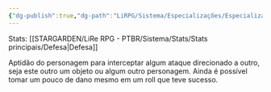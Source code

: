 ```yaml
---
{"dg-publish":true,"dg-path":"LiRPG/Sistema/Especializações/Especializações existentes/Escudo vivo.md","permalink":"/li-rpg/sistema/especializacoes/especializacoes-existentes/escudo-vivo/","created":"2025-01-11T01:32:05.513-03:00","updated":"2025-01-12T02:34:34.709-03:00"}
---
```



Stats: [[STARGARDEN/LiRe RPG - PTBR/Sistema/Stats/Stats principais/Defesa\|Defesa]]

Aptidão do personagem para interceptar algum ataque direcionado a outro, seja este outro um objeto ou algum outro personagem. Ainda é possível tomar um pouco de dano mesmo em um roll que teve sucesso.